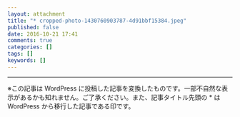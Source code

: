 ```yaml
---
layout: attachment
title: "* cropped-photo-1430760903787-4d91bbf15384.jpeg"
published: false
date: 2016-10-21 17:41
comments: true
categories: []
tags: []
keywords: []
---
```



---
※この記事は WordPress に投稿した記事を変換したものです。一部不自然な表示があるかも知れません。ご了承ください。また、記事タイトル先頭の * は WordPress から移行した記事である印です。
